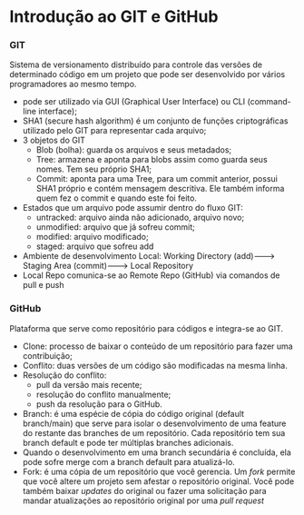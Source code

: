 # Introdução ao GIT e GitHub


### GIT

Sistema de versionamento distribuído para controle das versões de determinado código em um projeto que pode ser desenvolvido por vários programadores ao mesmo tempo.

- pode ser utilizado via GUI (Graphical User Interface) ou CLI (command-line interface);
- SHA1 (secure hash algorithm) é um conjunto de funções criptográficas utilizado pelo GIT para representar cada arquivo;
- 3 objetos do GIT
  - Blob (bolha): guarda os arquivos e seus metadados;
  - Tree: armazena e aponta para blobs assim como guarda seus nomes. Tem seu próprio SHA1;
  - Commit: aponta para uma Tree, para um commit anterior, possui SHA1 próprio e contém mensagem descritiva. Ele também informa quem fez o commit e quando este foi feito.
- Estados que um arquivo pode assumir dentro do fluxo GIT:
  - untracked: arquivo ainda não adicionado, arquivo novo;
  - unmodified: arquivo que já sofreu commit;
  - modified: arquivo modificado;
  - staged: arquivo que sofreu add
- Ambiente de desenvolvimento Local: Working Directory (add)---> Staging Area (commit)---> Local Repository
- Local Repo comunica-se ao Remote Repo (GitHub) via comandos de pull e push



### GitHub

Plataforma que serve como repositório para códigos e integra-se ao GIT.

- Clone: processo de baixar o conteúdo de um repositório para fazer uma contribuição;
- Conflito: duas versões de um código são modificadas na mesma linha.
- Resolução do conflito: 
  - pull da versão mais recente;
  - resolução do conflito manualmente;
  - push da resolução para o GitHub.
- Branch: é uma espécie de cópia do código original (default branch/main) que serve para isolar o desenvolvimento de uma feature do restante das branches de um repositório. Cada repositório tem sua branch default e pode ter múltiplas branches adicionais.
- Quando o desenvolvimento em uma branch secundária é concluída, ela pode sofre merge com a branch default para atualizá-lo.
- Fork: é uma cópia de um repositório que você gerencia. Um *fork* permite que você altere um projeto sem afestar o repositório original. Você pode também baixar *updates* do original ou fazer uma solicitação para mandar atualizações ao repositório original por uma *pull request*





